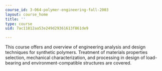 ```yaml
---
course_id: 3-064-polymer-engineering-fall-2003
layout: course_home
title: ''
type: course
uid: 7ac11812aa53e249d29361613f861de9

---
```

This course offers and overview of engineering analysis and design techniques for synthetic polymers. Treatment of materials properties selection, mechanical characterization, and processing in design of load-bearing and environment-compatible structures are covered.
